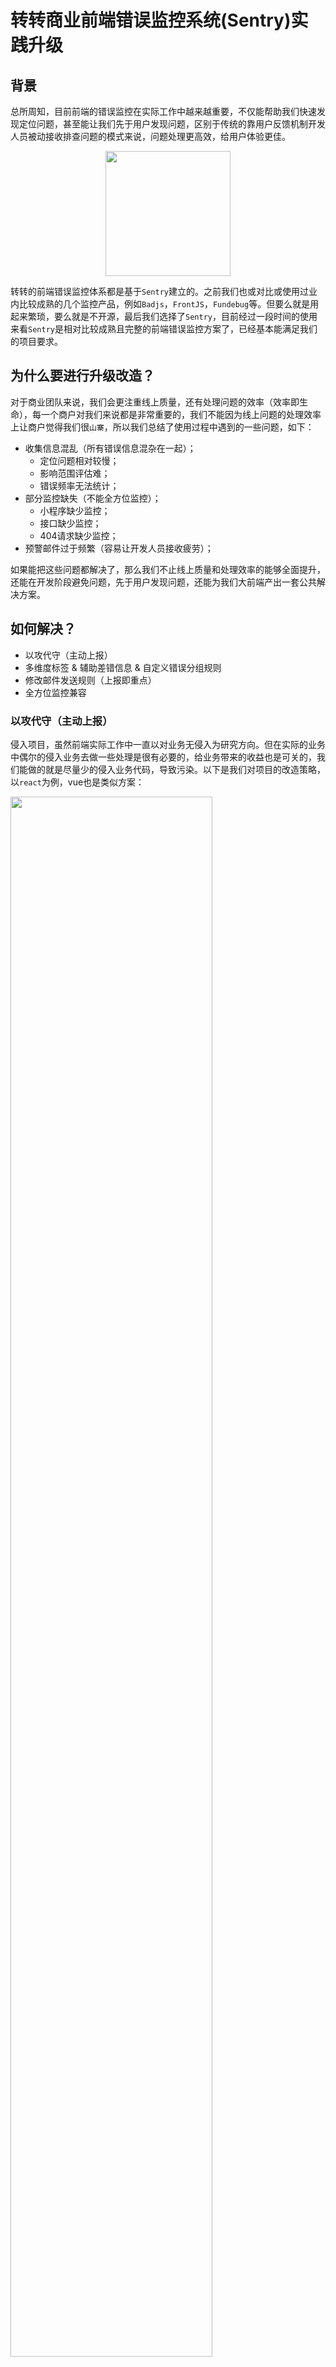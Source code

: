 # 转转商业前端错误监控系统(Sentry)实践升级

## 背景
总所周知，目前前端的错误监控在实际工作中越来越重要，不仅能帮助我们快速发现定位问题，甚至能让我们先于用户发现问题，区别于传统的靠用户反馈机制开发人员被动接收排查问题的模式来说，问题处理更高效，给用户体验更佳。

<div align="center">
	<img src="./images/1.png" width="200" >
</div>

转转的前端错误监控体系都是基于`Sentry`建立的。之前我们也或对比或使用过业内比较成熟的几个监控产品，例如`Badjs`，`FrontJS`，`Fundebug`等。但要么就是用起来繁琐，要么就是不开源，最后我们选择了`Sentry`，目前经过一段时间的使用来看`Sentry`是相对比较成熟且完整的前端错误监控方案了，已经基本能满足我们的项目要求。

## 为什么要进行升级改造？
对于商业团队来说，我们会更注重线上质量，还有处理问题的效率（效率即生命），每一个商户对我们来说都是非常重要的，我们不能因为线上问题的处理效率上让商户觉得我们很`山寨`，所以我们总结了使用过程中遇到的一些问题，如下：

* 收集信息混乱（所有错误信息混杂在一起）；
	* 定位问题相对较慢；
	* 影响范围评估难；
	* 错误频率无法统计；
* 部分监控缺失（不能全方位监控）；
	* 小程序缺少监控；
	* 接口缺少监控；
	* 404请求缺少监控；
* 预警邮件过于频繁（容易让开发人员接收疲劳）；

如果能把这些问题都解决了，那么我们不止线上质量和处理效率的能够全面提升，还能在开发阶段避免问题，先于用户发现问题，还能为我们大前端产出一套公共解决方案。

## 如何解决？
* 以攻代守（主动上报）
* 多维度标签 & 辅助差错信息 & 自定义错误分组规则
* 修改邮件发送规则（上报即重点）
* 全方位监控兼容

### 以攻代守（主动上报）
侵入项目，虽然前端实际工作中一直以对业务无侵入为研究方向。但在实际的业务中偶尔的侵入业务去做一些处理是很有必要的，给业务带来的收益也是可关的，我们能做的就是尽量少的侵入业务代码，导致污染。以下是我们对项目的改造策略，以`react`为例，vue也是类似方案：

<div>
	<img src="./images/2.png" width="80%" >
</div>

#### 页面改造
错误捕获组件：

<img src="./images/3.png" width="50%" >

组件错误捕获 & 页面错误捕获：

<figure class="half">
	<img src="./images/4.png" width="50%" />
	<img src="./images/5.png" width="40%" />
</figure>

以上方案不止能有效捕获错误，区分错误级别，还有有效防止子组件错误影响整体页面渲染，导致白屏。

#### 接口监控

因为我们有同一请求包`SDK`，所以处理起来异常简单。

监控接口异常状态，即时获取接口错误信息，辅助后端监控及日志排查。

<figure class="half">
	<img src="./images/7.png" width="45%" />
	<img src="./images/6.png" width="45%" />
</figure>

### 多维度标签 & 辅助查错信息 & 自定义错误分组规则
快速定位，排错，及评估影响范围

<center>
	<img src="./images/8.png" width="80%" >
</center>

例如：快速查看错误根据`tags`的分布

<figure class="half">
	<img src="./images/26.png" width="30%" />
	<img src="./images/27.png" width="30%" />
	<img src="./images/29.png" width="35%" />
</figure>


#### 重写主动错误上报方法

<div>
	<img src="./images/9.png" width="50%" >
</div>

其中：

* tags: 错误标签 - 快速定位错误
* extra：辅助信息 - 辅助错误排查
* fingerprint： 自定义分组错误 - 解决错误信息混乱问题

当然默认的错误上报也同时发送，也可以设置`tags`和`extra`，主要是为了捕获主动上报漏掉的错误。

最终我们把重写的方法抽离成了可供大转转前端使用的公共`SDK`。

最终`sentry`列表展示

Before: 所有信息混杂，同类型错误无分类，没有进行日期的错误区分，看不到错误变化趋势

<div align="center">
	<img src="./images/24.png" width="80%" >
</div>

After：所有错误信息分组合并，提供更多有效tag帮助快速定位

<div align="center">
	<img src="./images/25.png" width="80%" >
</div>



### 修改邮件规则（上报即重点）

#### 代码层面

* 通过isSendMail=1标签控制
* 控制isSendMail=1的频率

例如，同一个用户只要页面白屏错误，和其他同类型错误在页面浏览期间超过3次也设置isSendMail=1

<figure class="half">
	<img src="./images/10.png" width="45%" />
	<img src="./images/11.png" width="45%" />
</figure>

#### sentry系统规则配置

<div align="center">
	<img src="./images/12.png" width="50%" >
</div>

以上那么做了以后，整体的邮件错误频率能得到很大的降低，集中开发人员的经历去解决我们更关注的错误，实现上报即重点。
更多的规则可以更具前端上报的标签去做更多的处理，来减少报警频率。

### 全方位监控兼容

由于这套兼容方案是其他组同学，还有支撑组同学完成，所以这里我展示一下兼容的原理设计图，具体的后续升级率略与上面所述一致。

#### 小程序监控方案
<div align="center">
	<img src="./images/22.png" width="80%" >
</div>

#### 404监控方案
<div align="center">
	<img src="./images/23.png" width="80%" >
</div>


## 收益如何？
* 邮件即重点
* 3分钟内快速定位
* 异常服务追踪
* 即时发现新上线需求异常
* 实现全方位监控
* 迅速评估影响范围（解决问题优先级）
* 发现搜集代码风险逻辑（用于做pre-commit提前校验，减少线上报错）

### 每月线上bug折线图
<div align="center">
	<img src="./images/21.png" width="50%" >
</div>

从7月份我们上线了这套策略以后，我们能把线上用户发现错误控制在了平均2个以内，收益明显。

## 实际案例
### 2019.06.18 - ios10系统页面兼容问题（邮件预警）

<figure class="half"> 
	<img src="./images/13.png" width="40%" />
	<img src="./images/14.png" width="40%" />
</figure>

晚上10点上线一个新需求有收到邮件，在ios10里面有问题，迅速评估出了影响范围

### 2019.07.22 - 视频md5不存在（用户上报）
根据用户id快速找到了错误信息

<figure class="half"> 
	<img src="./images/15.png" width="30%" />
	<img src="./images/16.png" width="60%" />
</figure>

此问题发现传参有问题，但前端代码并没有逻辑问题，最后最终到了其他发布入口，发现中台提供的发布功能上md5参数会丢失

### 2019.07.20 - 营销页推广后下单失败（上线后接口异常）

<figure class="half"> 
	<img src="./images/18.png" width="45%" />
	<img src="./images/17.png" width="45%" />
</figure>

跟后端配合排查，发现其中一个参数长度过长，超过了数据库存储限制

### 2019.08.06 - 全用户异常接口提示（代码逻辑不完善）

<img src="./images/19.png" width="45%" />
<img src="./images/20.png" width="45%" />

发现前端同时多次请求，后端接口未加锁造成入库异常，类似的风险代码发现了很多，包括一些代码边界值的判断等等，最终我们整理了一套前端开发风险规范，并且开发了一套`pre-commit`规则来对风险代码进行校验（校验的并不是代码风格，语法等，这里要是有兴趣可以安排相关同学整理分享一下），规避风险代码，减少线上错误。

每一次排查错误对我们来说都是一次收获，很多问题是可以提前规避的，就算避免不了我们也可以借助`Sentry`去更高效的解决，拥抱问题才能让我们更加成长。



